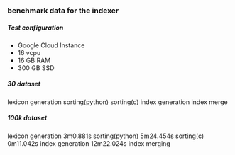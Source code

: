### benchmark data for the indexer

##### Test configuration

* Google Cloud Instance
 * 16 vcpu
 * 16 GB RAM
 * 300 GB SSD

##### 30 dataset
lexicon generation
sorting(python)
sorting(c)
index generation
index merge

##### 100k dataset
lexicon generation  3m0.881s
sorting(python)     5m24.454s
sorting(c)          0m11.042s
index generation   12m22.024s
index merging

